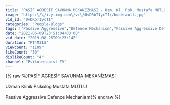 ```yaml
---
title: "PASİF AGRESİF SAVUNMA MEKANİZMASI - Uzm. Kl. Psk. Mustafa MUTLU"
image: "https:\/\/i.ytimg.com\/vi\/0vDRbT1ycTI\/hqdefault.jpg"
vid_id: "0vDRbT1ycTI"
categories: "People-Blogs"
tags: ["Passive Aggressive","Defence Mechanism","Passive Aggressive Defence Mechanism"]
date: "2021-06-09T23:51:04+03:00"
vid_date: "2019-08-25T09:25:14Z"
duration: "PT4M31S"
viewcount: "1109"
likeCount: "30"
dislikeCount: "4"
channel: "Psikoterapist TV"
---
```

{% raw %}PASİF AGRESİF SAVUNMA MEKANİZMASI <br /><br />Uzman Klinik Psikolog Mustafa MUTLU<br /><br />Passive Aggressive Defence Mechanism{% endraw %}

